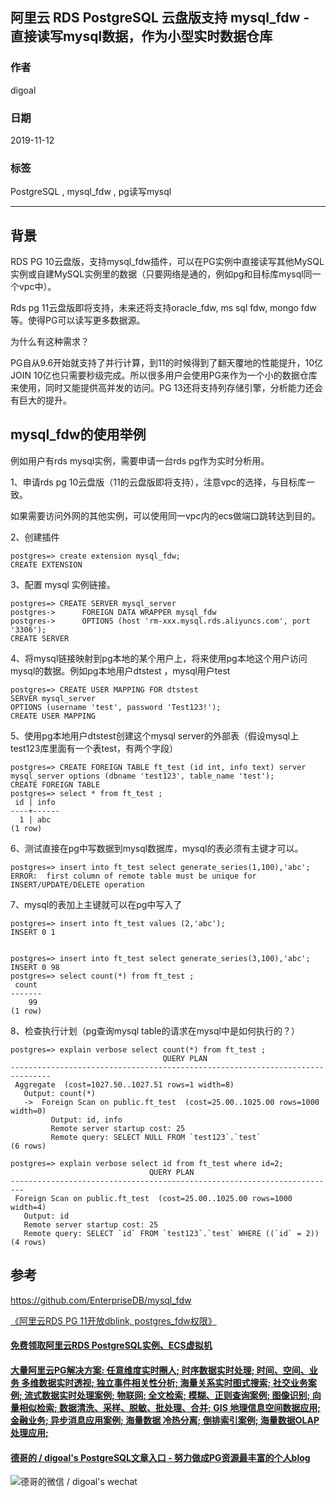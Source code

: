 ## 阿里云 RDS PostgreSQL 云盘版支持 mysql_fdw - 直接读写mysql数据，作为小型实时数据仓库  
                                                                                               
### 作者                                                      
digoal                                                                                               
                                                                                               
### 日期                                                                                               
2019-11-12                                                                                            
                                                                                               
### 标签                                                                                               
PostgreSQL , mysql_fdw , pg读写mysql  
                                                                                               
----                                                                                               
                                                                                               
## 背景          
RDS PG 10云盘版，支持mysql_fdw插件，可以在PG实例中直接读写其他MySQL实例或自建MySQL实例里的数据（只要网络是通的，例如pg和目标库mysql同一个vpc中）。  
  
Rds pg 11云盘版即将支持，未来还将支持oracle_fdw, ms sql fdw, mongo fdw等。使得PG可以读写更多数据源。  
  
为什么有这种需求？  
  
PG自从9.6开始就支持了并行计算，到11的时候得到了翻天覆地的性能提升，10亿JOIN 10亿也只需要秒级完成。所以很多用户会使用PG来作为一个小的数据仓库来使用，同时又能提供高并发的访问。PG 13还将支持列存储引擎，分析能力还会有巨大的提升。  
  
## mysql_fdw的使用举例  
例如用户有rds mysql实例，需要申请一台rds pg作为实时分析用。  
  
1、申请rds pg 10云盘版（11的云盘版即将支持），注意vpc的选择，与目标库一致。  
  
如果需要访问外网的其他实例，可以使用同一vpc内的ecs做端口跳转达到目的。  
  
2、创建插件  
  
```  
postgres=> create extension mysql_fdw;  
CREATE EXTENSION  
```  
  
3、配置 mysql 实例链接。  
  
```  
postgres=> CREATE SERVER mysql_server  
postgres->      FOREIGN DATA WRAPPER mysql_fdw  
postgres->      OPTIONS (host 'rm-xxx.mysql.rds.aliyuncs.com', port '3306');  
CREATE SERVER  
```  
  
4、将mysql链接映射到pg本地的某个用户上，将来使用pg本地这个用户访问mysql的数据。例如pg本地用户dtstest ，mysql用户test   
  
```  
postgres=> CREATE USER MAPPING FOR dtstest   
SERVER mysql_server  
OPTIONS (username 'test', password 'Test123!');  
CREATE USER MAPPING  
```  
  
5、使用pg本地用户dtstest创建这个mysql server的外部表（假设mysql上test123库里面有一个表test，有两个字段）  
  
```  
postgres=> CREATE FOREIGN TABLE ft_test (id int, info text) server mysql_server options (dbname 'test123', table_name 'test');  
CREATE FOREIGN TABLE  
postgres=> select * from ft_test ;  
 id | info   
----+------  
  1 | abc  
(1 row)  
```  
  
6、测试直接在pg中写数据到mysql数据库，mysql的表必须有主键才可以。  
  
```  
postgres=> insert into ft_test select generate_series(1,100),'abc';  
ERROR:  first column of remote table must be unique for INSERT/UPDATE/DELETE operation  
```  
  
7、mysql的表加上主键就可以在pg中写入了  
  
```  
postgres=> insert into ft_test values (2,'abc');  
INSERT 0 1  
  
  
postgres=> insert into ft_test select generate_series(3,100),'abc';  
INSERT 0 98  
postgres=> select count(*) from ft_test ;  
 count   
-------  
    99  
(1 row)  
```  
  
8、检查执行计划（pg查询mysql table的请求在mysql中是如何执行的？）  
  
```  
postgres=> explain verbose select count(*) from ft_test ;  
                                  QUERY PLAN                                     
-------------------------------------------------------------------------------  
 Aggregate  (cost=1027.50..1027.51 rows=1 width=8)  
   Output: count(*)  
   ->  Foreign Scan on public.ft_test  (cost=25.00..1025.00 rows=1000 width=0)  
         Output: id, info  
         Remote server startup cost: 25  
         Remote query: SELECT NULL FROM `test123`.`test`  
(6 rows)  
  
postgres=> explain verbose select id from ft_test where id=2;  
                               QUERY PLAN                                  
-------------------------------------------------------------------------  
 Foreign Scan on public.ft_test  (cost=25.00..1025.00 rows=1000 width=4)  
   Output: id  
   Remote server startup cost: 25  
   Remote query: SELECT `id` FROM `test123`.`test` WHERE ((`id` = 2))  
(4 rows)  
```  
  
## 参考  
https://github.com/EnterpriseDB/mysql_fdw  
    
[《阿里云RDS PG 11开放dblink, postgres_fdw权限》](../201910/20191023_01.md)  
  
  
  
  
  
  
  
  
  
  
  
  
  
  
  
  
  
  
  
  
#### [免费领取阿里云RDS PostgreSQL实例、ECS虚拟机](https://www.aliyun.com/database/postgresqlactivity "57258f76c37864c6e6d23383d05714ea")
  
  
#### [大量阿里云PG解决方案: 任意维度实时圈人; 时序数据实时处理; 时间、空间、业务 多维数据实时透视; 独立事件相关性分析; 海量关系实时图式搜索; 社交业务案例; 流式数据实时处理案例; 物联网; 全文检索; 模糊、正则查询案例; 图像识别; 向量相似检索; 数据清洗、采样、脱敏、批处理、合并; GIS 地理信息空间数据应用; 金融业务; 异步消息应用案例; 海量数据 冷热分离; 倒排索引案例; 海量数据OLAP处理应用;](https://yq.aliyun.com/topic/118 "40cff096e9ed7122c512b35d8561d9c8")
  
  
#### [德哥的 / digoal's PostgreSQL文章入口 - 努力做成PG资源最丰富的个人blog](https://github.com/digoal/blog/blob/master/README.md "22709685feb7cab07d30f30387f0a9ae")
  
  
![德哥的微信 / digoal's wechat](../pic/digoal_weixin.jpg "f7ad92eeba24523fd47a6e1a0e691b59")
  

